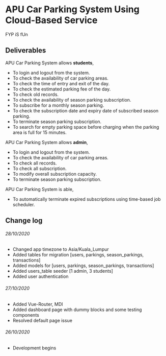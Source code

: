 # APU Car Parking System Using Cloud-Based Service

FYP iS fUn

## Deliverables
APU Car Parking System allows **students**,
- To login and logout from the system.
- To check the availability of car parking areas.
- To check the time of entry and exit of the day.
- To check the estimated parking fee of the day.
- To check old records.
- To check the availability of season parking subscription.
- To subscribe for a monthly season parking.
- To check the subscription date and expiry date of subscribed season parking.
- To terminate season parking subscription.
- To search for empty parking space before charging when the parking area is full for 15 minutes.
  
APU Car Parking System allows **admin**,
- To login and logout from the system.
- To check the availability of car parking areas.
- To check all records.
- To check all subscription.
- To modify overall subscription capacity.
- To terminate season parking subscription.
  
APU Car Parking System is able,
- To automatically terminate expired subscriptions using time-based job scheduler.

## Change log
######  28/10/2020
- Changed app timezone to Asia/Kuala_Lumpur
- Added tables for migration [users, parkings, season_parkings, transactions]
- Added models for [users, parkings, season_parkings, transactions]
- Added users_table seeder [1 admin, 3 students]
- Added user authentication
######  27/10/2020
- Added Vue-Router, MDI
- Added dashboard page with dummy blocks and some testing components
- Resolved default page issue
######  26/10/2020
- Development begins

